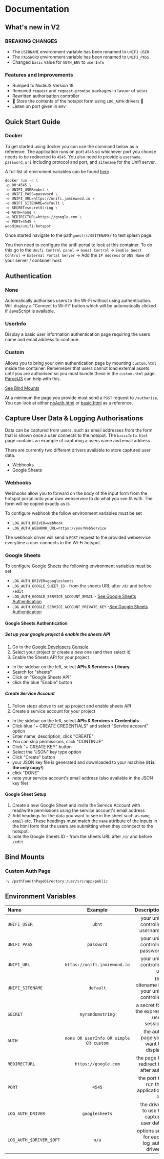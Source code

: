 # Documentation

## What's new in V2

### BREAKING CHANGES

- The `USERNAME` environment variable has been renamed to `UNIFI_USER`
- The `PASSWORD` environment variable has been renamed to `UNIFI_PASS`
- Changed `basic` value for `AUTH_ENV` to `userInfo`

### Features and Improvements

- Bumped to NodeJS Version 18
- Removed `request` and `request-promise` packages in favour of `axios`
- Rewritten authorisation controller
- 🎉 Store the contents of the hotspot form using `LOG_AUTH` drivers 🎉
- Listen on port given in env

## Quick Start Guide

### Docker

To get started using docker you can use the command below as a reference. The application runs on port `4545` so whichever port you choose needs to be redirected to `4545`. You also need to provide a `username`, `password`, `uri` including protocol and port, and `sitename` for the Unifi server.

A full list of enviroment variables can be found [here](#environment-variables)

```bash
docker run -d \
-p 80:4545 \
-e UNIFI_USER=ubnt \
-e UNIFI_PASS=password \
-e UNIFI_URL=https://unifi.jamiewood.io \
-e UNIFI_SITENAME=default \
-e SECRET=secretString \
-e AUTH=none \
-e REDIRECTURL=https://google.com \
-e PORT=4545 \
woodjme/unifi-hotspot
```

Once started navigate to the path`guest/s/$SITENAME/` to test splash page.

You then need to configure the unifi portal to look at this container. To do this go to the `Unifi Control panel` -> `Guest Control` -> `Enable Guest Control` -> `External Portal Server` -> Add the `IP Address` or `DNS Name` of your server / container host.

## Authentication

### None

Automatically authorises users to the Wi-Fi without using authentication. Will display a "Connect to Wi-Fi" button which will be automatically clicked if JavaScript is available.

### UserInfo

Display a basic user information authentication page requiring the users name and email address to continue.

### Custom

Allows you to bring your own authentication page by mounting `custom.html` inside the container. Rememeber that users cannot load external assets until you are authorised so you must bundle these in the `custom.html` page. [ParcelJS](https://parceljs.org) can help with this.

[See Bind Mounts](#bind-mounts)

At a minimum the page you provide must send a `POST` request to `/authorise`. You can look at either [noAuth.html](https://github.com/woodjme/unifi-hotspot/blob/master/public/noAuth.html) or [basic.html](https://github.com/woodjme/unifi-hotspot/blob/master/public/basic.html) as a reference.

## Capture User Data & Logging Authorisations

Data can be captured from users, such as email addresses from the form that is shown once a user connects to the hotspot. The `basicInfo.html` page contains an example of capturing a users name and email address.

There are currently two different drivers available to store captured user data.

- Webhooks
- Google Sheets

### Webhooks

Webhooks allow you to forward on the body of the input form from the hotspot portal onto your own webservice to do what you see fit with. The form will be copied exactly as is.

To configure webhook the follow environment variables must be set

- `LOG_AUTH_DRIVER=webhook`
- `LOG_AUTH_WEBHOOK_URL=https://yourWebService`

The webhook driver will send a `POST` request to the provided webservice everytime a user connects to the Wi-Fi hotspot.

### Google Sheets

To configure Google Sheets the following environment variables must be set

- `LOG_AUTH_DRIVER=googlesheets`
- `LOG_AUTH_GOOGLE_SHEET_ID` - from the sheets URL after `/d/` and before `/edit`
- `LOG_AUTH_GOOGLE_SERVICE_ACCOUNT_EMAIL` - [See Google Sheets Authentication](#google-sheets-authentication)
- `LOG_AUTH_GOOGLE_SERVICE_ACCOUNT_PRIVATE_KEY` -[See Google Sheets Authentication](#google-sheets-authentication)

#### Google Sheets Authentication

##### Set up your google project & enable the sheets API

1. Go to the [Google Developers Console](https://console.developers.google.com/)
2. Select your project or create a new one (and then select it)
3. Enable the Sheets API for your project

- In the sidebar on the left, select **APIs & Services > Library**
- Search for "sheets"
- Click on "Google Sheets API"
- click the blue "Enable" button

##### Create Service Account

1. Follow steps above to set up project and enable sheets API
2. Create a service account for your project

- In the sidebar on the left, select **APIs & Services > Credentials**
- Click blue "+ CREATE CREDENTIALS" and select "Service account" option
- Enter name, description, click "CREATE"
- You can skip permissions, click "CONTINUE"
- Click "+ CREATE KEY" button
- Select the "JSON" key type option
- Click "Create" button
- your JSON key file is generated and downloaded to your machine (**it is the only copy!**)
- click "DONE"
- note your service account's email address (also available in the JSON key file)

#### Google Sheet Setup

1. Create a new Google Sheet and invite the Service Account with read/write permissions using the service account's email address
2. Add headings for the data you want to see in the sheet such as `name`, `email` etc. These headings must match the `name` attribute of the inputs in the html form that the users are submitting when they conncect to the hotspot.
3. note the Google Sheets ID - from the sheets URL after `/d/` and before `/edit`

## Bind Mounts

### Custom Auth Page

`-v /pathToAuthPageDirectory:/usr/src/app/public`

## Environment Variables

| Name                    |                Example                 |                            Description |
| :---------------------- | :------------------------------------: | -------------------------------------: |
| `UNIFI_USER`            |                 `ubnt`                 |         your unifi controller username |
| `UNIFI_PASS`            |               `password`               |         your unifi controller password |
| `UNIFI_URL`             |      `https://unifi.jamiewood.io`      |              your unifi controller uri |
| `UNIFI_SITENAME`        |               `default`                |  the sitename in your unifi controller |
| `SECRET`                |            `myrandomstring`            |  a secret for the express user session |
| `AUTH`                  | `none OR userInfo OR simple OR custom` |      the auth page you want to display |
| `REDIRECTURL`           |          `https://google.com`          |     the page to redirect to after auth |
| `PORT`                  |                 `4545`                 |     the port to run the application on |
| `LOG_AUTH_DRIVER`       |             `googlesheets`             | the driver to use to capture user data |
| `LOG_AUTH_$DRIVER_$OPT` |                 `n/a`                  |  options set for each log_auth drivers |
